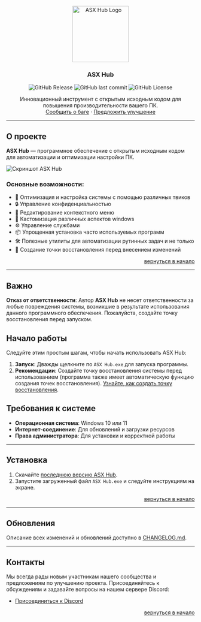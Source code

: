 <div id="top"></div>

<!-- PROJECT LOGO -->
<br />
<div align="center">
  <a href="https://github.com/ALFiX01/ASX_Hub">
    <img src="https://github.com/ALFiX01/ASX_Hub/blob/main/Files/Images/Icon.png?raw=true" alt="ASX Hub Logo" width="150">
  </a>
  <h3 align="center">ASX Hub</h3>

![GitHub Release](https://img.shields.io/github/v/release/ALFiX01/ASX-Hub)
![GitHub last commit](https://img.shields.io/github/last-commit/ALFiX01/ASX-Hub)
![GitHub License](https://img.shields.io/github/license/ALFiX01/ASX-Hub)

  <p align="center">
    Инновационный инструмент с открытым исходным кодом для повышения производительности вашего ПК.
    <br />
    <a href="https://github.com/ALFiX01/ASX_Hub/issues">Сообщить о баге</a>
    ·
    <a href="https://github.com/ALFiX01/ASX_Hub/issues">Предложить улучшение</a>
  </p>
</div>

---

## О проекте

**ASX Hub** — программное обеспечение с открытым исходным кодом для автоматизации и оптимизации настройки ПК.

![Скриншот ASX Hub](https://github.com/ALFiX01/ASX_Hub/blob/main/Files/Images/MainMenu.png?raw=true)

### Основные возможности:
- 🔧 Оптимизация и настройка системы с помощью различных твиков
- 🔒 Управление конфиденциальностью
- 📜 Редактирование контекстного меню
- 🎨 Кастомизация различных аспектов windows
- ⚙️ Управление службами
- 📦 Упрощенная установка часто используемых программ
- 🛠️ Полезные утилиты для автоматизации рутинных задач и не только
- 💾 Создание точки восстановления перед внесением изменений

<p align="right"><a href="#top">вернуться в начало</a></p>

---

## Важно

**Отказ от ответственности**: Автор **ASX Hub** не несет ответственности за любые повреждения системы, возникшие в результате использования данного программного обеспечения. Пожалуйста, создайте точку восстановления перед запуском.

## Начало работы

Следуйте этим простым шагам, чтобы начать использовать ASX Hub:

1. **Запуск**: Дважды щелкните по `ASX Hub.exe` для запуска программы.
2. **Рекомендации**: Создайте точку восстановления системы перед использованием (программа также имеет автоматическую функцию создания точек восстановления). [Узнайте, как создать точку восстановления](https://support.microsoft.com/ru-ru/windows/создайте-точку-восстановления-77e02e2a-3298-c869-9974-ef5658ea3be9).

## Требования к системе

- **Операционная система**: Windows 10 или 11
- **Интернет-соединение**: Для обновлений и загрузки ресурсов
- **Права администратора**: Для установки и корректной работы

---

## Установка

1. Скачайте [последнюю версию ASX Hub](https://github.com/ALFiX01/ASX-Hub/releases/download/Stable/ASX.Hub.exe).
2. Запустите загруженный файл `ASX Hub.exe` и следуйте инструкциям на экране.

<p align="right"><a href="#top">вернуться в начало</a></p>

---

## Обновления

Описание всех изменений и обновлений доступно в [CHANGELOG.md](https://github.com/ALFiX01/ASX_Hub/blob/main/CHANGELOG.md).

---

## Контакты

Мы всегда рады новым участникам нашего сообщества и предложениям по улучшению проекта. Присоединяйтесь к обсуждениям и задавайте вопросы на нашем сервере Discord:

- [Присоединиться к Discord](https://discord.gg/MreKhdN2Ns)

<p align="right"><a href="#top">вернуться в начало</a></p>
